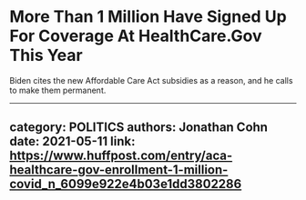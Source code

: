 # More Than 1 Million Have Signed Up For Coverage At HealthCare.Gov This Year

Biden cites the new Affordable Care Act subsidies as a reason, and he calls to make them permanent.

---
category: POLITICS
authors: Jonathan Cohn
date: 2021-05-11
link: https://www.huffpost.com/entry/aca-healthcare-gov-enrollment-1-million-covid_n_6099e922e4b03e1dd3802286
---
